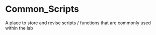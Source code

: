 # Common_Scripts
A place to store and revise scripts / functions that are commonly used within the lab
